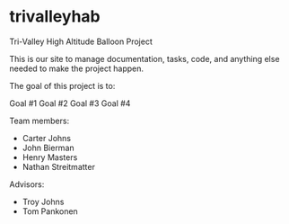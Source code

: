 # trivalleyhab
Tri-Valley High Altitude Balloon Project

This is our site to manage documentation, tasks, code, and anything else needed to make the project happen.

The goal of this project is to:

Goal #1
Goal #2
Goal #3
Goal #4

Team members:

- Carter Johns
- John Bierman
- Henry Masters
- Nathan Streitmatter

Advisors:
- Troy Johns
- Tom Pankonen
